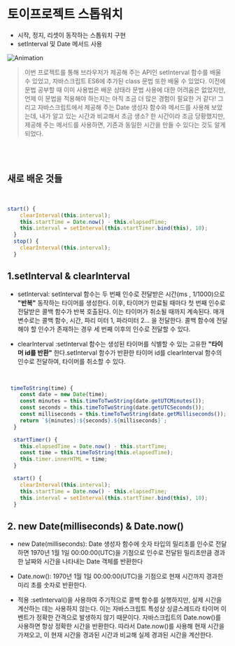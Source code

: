 # 토이프로젝트 스톱워치
- 시작, 정지, 리셋이 동작하는 스톱워치 구현
- setInterval 및 Date 메서드 사용 

![Animation](https://user-images.githubusercontent.com/127499117/235417558-97445165-ea87-44e4-9aa4-16c5650dd7d9.gif)


>이번 프로젝트를 통해 브라우저가 제공해 주는 API인 setInterval 함수를 배울 수 있었고, 자바스크립트 ES6에 추가된 class 문법 또한 배울 수 있었다. 이전에 문법 공부할 때 이미 사용법은 배운 상태라 문법 사용에 대한 어려움은 없었지만, 언제 이 문법을 적용해야 하는지는 아직 조금 더 많은 경험이 필요한 거 같다! 그리고 자바스크립트에서 제공해 주는 Date 생성자 함수와 메서드를 사용해 보았는데, 내가 알고 있는 시간과 비교해서 조금 생소? 한 시간이라 조금 당황했지만, 제공해 주는 메서드를 사용하면, 기존과 동일한 시간을 만들 수 있다는 것도 알게 되었다. 

<br/>
<br/>

## 새로 배운 것들

 <br/>

```js
start() {
    clearInterval(this.interval);
    this.startTime = Date.now() - this.elapsedTime;
    this.interval = setInterval(this.startTimer.bind(this), 10);
  }
  stop() {
    clearInterval(this.interval);
  }
```

## 1.setInterval & clearInterval

- setInterval: setInterval 함수는 두 번째 인수로 전달받은 시간(ms , 1/1000)으로 **"반복"** 동작하는 타이머를 생성한다. 이후, 타이머가 만료될 때마다 첫 번째 인수로 전달받은 콜백 함수가 반복 호출된다. 이는 타이머가 취소될 때까지 계속된다. 매개변수로는 콜백 함수, 시간, 파리 미터 1, 파라미터 2... 을 전달한다. 콜백 함수에 전달해야 할 인수가 존재하는 경우 세 번째 이후의 인수로 전달할 수 있다.  

- clearInterval :setInterval 함수는 생성된 타이머를 식별할 수 있는 고유한 **"타이머 id를 반환"** 한다.setInterval 함수가 반환한 타이머 id를 clearInterval 함수의 인수로 전달하여, 타이머를 취소할 수 있다. 

 <br/>

```js
 timeToString(time) {
    const date = new Date(time);
    const minutes = this.timeToTwoString(date.getUTCMinutes());
    const seconds = this.timeToTwoString(date.getUTCSeconds());
    const milliseconds = this.timeToTwoString(date.getMilliseconds());
    return `${minutes}:${seconds}.${milliseconds}`;
  }

  startTimer() {
    this.elapsedTime = Date.now() - this.startTime;
    const time = this.timeToString(this.elapsedTime);
    this.timer.innerHTML = time;
  }

  start() {
    clearInterval(this.interval);
    this.startTime = Date.now() - this.elapsedTime;
    this.interval = setInterval(this.startTimer.bind(this), 10);
  }
```
## 2. new Date(milliseconds) & Date.now()
- new Date(milliseconds): Date 생성자 함수에 숫자 타입의 밀리초를 인수로 전달하면 1970년 1월 1일 00:00:00(UTC)을 기점으로 인수로 전달된 밀리초만큼 경과한 날짜와 시간을 나타내는 Date 객체를 반환한다 

- Date.now():  1970년 1월 1일 00:00:00(UTC)을 기점으로 현재 시간까지 경과한 미리 초를 숫자로 반환한다.

- 적용 :setInterval()을 사용하여 주기적으로 콜백 함수를 실행하지만, 실제 시간을 계산하는 데는 사용하지 않는다. 이는 자바스크립트 특성상 싱글스레드라 타이머 이벤트가 정확한 간격으로 발생하지 않기 때문이다. 자바스크립트의 Date.now()를 사용하면 항상 정확한 시간을 반환한다. 따라서 Date.now()를 사용해 현재 시간을 가져오고, 이 현재 시간을 경과된 시간과 비교해 실제 경과된 시간을 계산한다.
